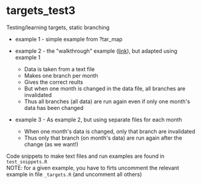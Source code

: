 # targets_test3

Testing/learning targets, static branching  

- example 1 - simple example from ?tar_map
- example 2 - the "walkthrough" example ([link](https://books.ropensci.org/targets/walkthrough.html)), but adapted using example 1    
    - Data is taken from a text file   
    - Makes one branch per month   
    - Gives the correct reults   
    - But when one month is changed in the data file, all branches are invalidated  
    - Thus all branches (all data) are run again even if only one month's data has been changed  

- example 3 - As example 2, but using separate files for each month
    - When one month's data is changed, only that branch are invalidated  
    - Thus only that branch (on month's data) are run again after the change (as we want!)    
  
Code snippets to make text files and run examples are found in `test_snippets.R`   
NOTE: for a given example, you have to firts uncomment the relevant example in file `_targets.R` (and uncomment all others)


